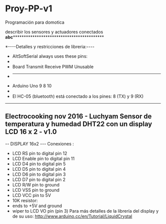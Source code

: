 # Proy-PP-v1
Programación para domotica


describir los sensores y actuadores conectados
**abc********************************************






*----Detalles y restricciones de libreria:----
* AltSoftSerial always uses these pins:
*
* Board          Transmit  Receive   PWM Unusable
* -----          --------  -------   ------------
* Arduino Uno        9         8         10
*
* El HC-05 (bluetooth) está conectado a los pines: 8 (TX) y 9 (RX)



-----------------------------------------------------------------------------
Electrocooking nov 2016 - Luchyam
Sensor de temperatura y humedad DHT22 con un display LCD 16 x 2 - v1.0
-----------------------------------------------------------------------------
-- DISPLAY 16x2 ---
Conexiones :
* LCD RS pin to digital pin 12
* LCD Enable pin to digital pin 11
* LCD D4 pin to digital pin 5
* LCD D5 pin to digital pin 4
* LCD D6 pin to digital pin 3
* LCD D7 pin to digital pin 2
* LCD R/W pin to ground
* LCD VSS pin to ground
* LCD VCC pin to 5V
* 10K resistor:
* ends to +5V and ground
* wiper to LCD VO pin (pin 3)
Para más detalles de la librería del display y de su uso:
   http://www.arduino.cc/en/Tutorial/LiquidCrystal
